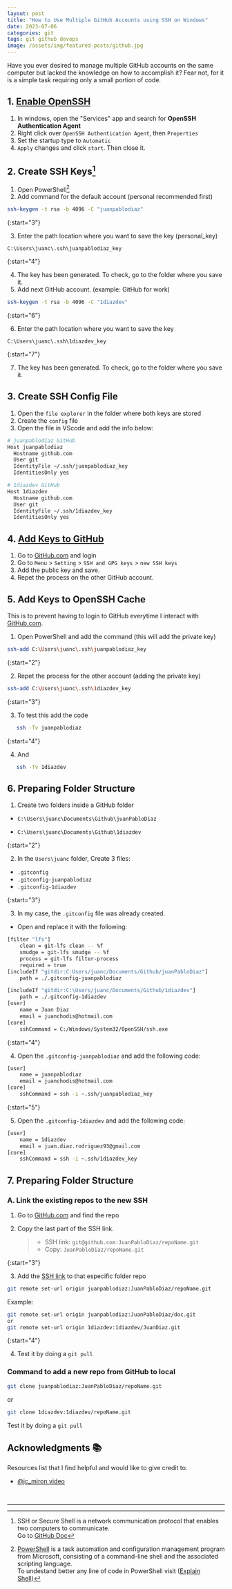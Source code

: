 ```yaml
---
layout: post
title: "How to Use Multiple GitHub Accounts using SSH on Windows"
date: 2023-07-06
categories: git
tags: git github devops
image: /assets/img/featured-posts/github.jpg
---
```


Have you ever desired to manage multiple GitHub accounts on the same computer but lacked the knowledge on how to accomplish it? Fear not, for it is a simple task requiring only a small portion of code.

## 1. [Enable OpenSSH](https://dev.to/jasoncruzdev/activating-your-openssh-authentication-agent-in-windows-10-1fdh)

1. In windows, open the "Services" app and search for **OpenSSH Authentication Agent**
2. Right click over `OpenSSH Authentication Agent`, then `Properties`
3. Set the startup type to `Automatic`
4. `Apply` changes and click `start`. Then close it.

## 2. Create SSH Keys[^SSH]

1. Open PowerShell[^help]
2. Add command for the default account (personal recommended first)

```bash
ssh-keygen -t rsa -b 4096 -C "juanpablodiaz"
```

{:start="3"}

3. Enter the path location where you want to save the key (personal_key)

```text
C:\Users\juanc\.ssh\juanpablodiaz_key
```

{:start="4"}

4. The key has been generated. To check, go to the folder where you save it.
5. Add next GitHub account. (example: GitHub for work)

```bash
ssh-keygen -t rsa -b 4096 -C "1diazdev"
```

{:start="6"}

6. Enter the path location where you want to save the key

```text
C:\Users\juanc\.ssh\1diazdev_key
```

{:start="7"}

7. The key has been generated. To check, go to the folder where you save it.

## 3. Create SSH Config File

1. Open the `file explorer` in the folder where both keys are stored
2. Create the `config` file
3. Open the file in VScode and add the info below:

```bash
# juanpablodiaz GitHub
Host juanpablodiaz
  Hostname github.com
  User git
  IdentityFile ~/.ssh/juanpablodiaz_key
  IdentitiesOnly yes

# 1diazdev GitHub
Host 1diazdev
  Hostname github.com
  User git
  IdentityFile ~/.ssh/1diazdev_key
  IdentitiesOnly yes
```

## 4. [Add Keys to GitHub](https://docs.github.com/en/authentication/connecting-to-github-with-ssh/adding-a-new-ssh-key-to-your-github-account)

1. Go to [GitHub.com](https://github.com/) and login
2. Go to `Menu` > `Setting` > `SSH and GPG keys` > `new SSH keys`
3. Add the public key and save.
4. Repet the process on the other GitHub account.

## 5. Add Keys to OpenSSH Cache

This is to prevent having to login to GitHub everytime I interact with [GitHub.com](https://github.com/).

1. Open PowerShell and add the command (this will add the private key)

```bash
ssh-add C:\Users\juanc\.ssh\juanpablodiaz_key
```

{:start="2"}

2. Repet the process for the other account (adding the private key)

```bash
ssh-add C:\Users\juanc\.ssh\1diazdev_key
```

{:start="3"}

3. To test this add the code

```bash
   ssh -Tv juanpablodiaz
```

{:start="4"}

4. And

```bash
   ssh -Tv 1diazdev
```

## 6. Preparing Folder Structure

1. Create two folders inside a GitHub folder

- `C:\Users\juanc\Documents\Github\juanPabloDiaz`

- `C:\Users\juanc\Documents\Github\1diazdev`

{:start="2"}

2. In the `Users\juanc` folder, Create 3 files:

- `.gitconfig`
- `.gitconfig-juanpablodiaz`
- `.gitconfig-1diazdev`

{:start="3"}

3. In my case, the `.gitconfig` file was already created.

- Open and replace it with the following:

```bash
[filter "lfs"]
	clean = git-lfs clean -- %f
	smudge = git-lfs smudge -- %f
	process = git-lfs filter-process
	required = true
[includeIf "gitdir:C:Users/juanc/Documents/Github/juanPabloDiaz"]
	path = ./.gitconfig-juanpablodiaz

[includeIf "gitdir:C:\Users/juanc/Documents/Github/1diazdev"]
	path = ./.gitconfig-1diazdev
[user]
	name = Juan Diaz
	email = juanchodis@hotmail.com
[core]
	sshCommand = C:/Windows/System32/OpenSSH/ssh.exe
```

{:start="4"}

4. Open the `.gitconfig-juanpablodiaz` and add the following code:

```bash
[user]
	name = juanpablodiaz
	email = juanchodis@hotmail.com
[core]
	sshCommand = ssh -i ~.ssh/juanpablodiaz_key
```

{:start="5"}

5. Open the `.gitconfig-1diazdev` and add the following code:

```bash
[user]
	name = 1diazdev
	email = juan.diaz.rodriguez93@gmail.com
[core]
	sshCommand = ssh -i ~.ssh/1diazdev_key
```

## 7. Preparing Folder Structure

### A. Link the existing repos to the new SSH

1. Go to [GitHub.com](https://github.com/) and find the repo
2. Copy the last part of the SSH link.

   > - SSH link: `git@github.com:JuanPabloDiaz/repoName.git`<br>
   > - Copy: `JuanPabloDiaz/repoName.git`

{:start="3"}

3. Add the [SSH link][id1] to that especific folder repo

[id1]: ## "JuanPabloDiaz/repoName.git"

```bash
git remote set-url origin juanpablodiaz:JuanPabloDiaz/repoName.git
```

Example:

```bash
git remote set-url origin juanpablodiaz:JuanPabloDiaz/doc.git
or
git remote set-url origin 1diazdev:1diazdev/JuanDiaz.git
```

{:start="4"}

4. Test it by doing a `git pull`

### Command to add a new repo from GitHub to local

```bash
git clone juanpablodiaz:JuanPabloDiaz/repoName.git
```

or

```bash
git clone 1diazdev:1diazdev/repoName.git
```

Test it by doing a `git pull`

<!-- ACKNOWLEDGMENTS -->

## Acknowledgments 📚

Resources list that I find helpful and would like to give credit to.

- [@jc_miron video](https://www.youtube.com/watch?v=6lA0oPoFCAE)

<br>

---

<!-- ## Footnote -->

[^SSH]:
    SSH or Secure Shell is a network communication protocol that enables two computers to communicate.<br>
    Go to [GitHub Doc](https://docs.github.com/en/authentication/connecting-to-github-with-ssh)

[^help]:
    [PowerShell](https://learn.microsoft.com/en-us/powershell/) is a task automation and configuration management program from Microsoft, consisting of a command-line shell and the associated scripting language.<br>
    To undestand better any line of code in PowerShell visit ([Explain Shell](https://explainshell.com/))
